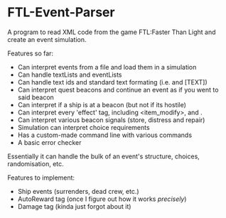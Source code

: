 # FTL-Event-Parser
A program to read XML code from the game FTL:Faster Than Light and create an event simulation.


Features so far:
- Can interpret events from a file and load them in a simulation
- Can handle textLists and eventLists
- Can handle text ids and standard text formating (i.e. <text id="[ID]"/> and <text>[TEXT]</text>)
- Can interpret quest beacons and continue an event as if you went to said beacon
- Can interpret if a ship is at a beacon (but not if its hostile)
- Can interpret every 'effect' tag, including <item_modify>, <weapon> and <removeCrew>.
- Can interpret various beacon signals (store, distress and repair)
- Simulation can interpret choice requirements
- Has a custom-made command line with various commands
- A basic error checker

Essentially it can handle the bulk of an event's structure, choices, randomisation, etc.


Features to implement:
- Ship events (surrenders, dead crew, etc.)
- AutoReward tag (once I figure out how it works *precisely*)
- Damage tag (kinda just forgot about it)